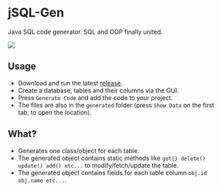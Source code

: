 # jSQL-Gen
Java SQL code generator. SQL and OOP finally united.

![](https://preview.redd.it/d4cc3ja872691.png?width=1154&format=png&auto=webp&s=9b0ecaecaf6087a4d4b9ecb065da587e782d62f5)

## Usage
- Download and run the latest [release](https://github.com/Osiris-Team/jSQL-Gen/releases/tag/latest).
- Create a database, tables and their columns via the GUI.
- Press `Generate Code` and add the code to your project.
- The files are also in the `generated` folder (press `Show Data` on the first tab, to open the location).

## What?
- Generates one class/object for each table.
- The generated object contains static methods like `get() delete() update() add() etc...` to modify/fetch/update the table.
- The generated object contains fields for each table column `obj.id obj.name etc...`.
